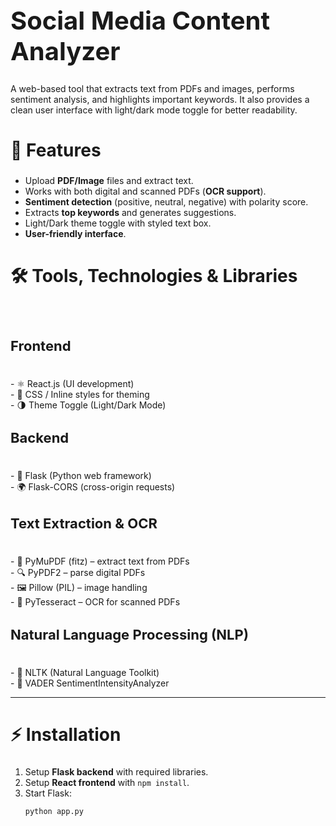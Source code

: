 <h1 style="font-size:40px;"> Social Media Content Analyzer</h1>

<p>
A web-based tool that extracts text from PDFs and images, performs sentiment analysis, 
and highlights important keywords. It also provides a clean user interface with 
light/dark mode toggle for better readability.
</p>



<h2 style="font-size:28px;">🚀 Features</h2>

- Upload **PDF/Image** files and extract text.  <br> 
- Works with both digital and scanned PDFs (**OCR support**).  <br> 
- **Sentiment detection** (positive, neutral, negative) with polarity score.  <br> 
- Extracts **top keywords** and generates suggestions.  <br> 
- Light/Dark theme toggle with styled text box.  <br> 
- **User-friendly interface**.  <br> 



<h2 style="font-size:28px;">🛠️ Tools, Technologies & Libraries</h2><br> 

<h3 style="font-size:22px;">Frontend</h3><br>
- ⚛️ React.js (UI development) <br> 
- 🎨 CSS / Inline styles for theming  <br> 
- 🌗 Theme Toggle (Light/Dark Mode)  <br> 

<h3 style="font-size:22px;">Backend</h3><br> 
- 🐍 Flask (Python web framework)  <br> 
- 🌍 Flask-CORS (cross-origin requests)  <br> 

<h3 style="font-size:22px;">Text Extraction & OCR</h3><br> 
- 📄 PyMuPDF (fitz) – extract text from PDFs  <br> 
- 🔍 PyPDF2 – parse digital PDFs  <br> 
- 🖼 Pillow (PIL) – image handling  <br> 
- 🤖 PyTesseract – OCR for scanned PDFs<br>   

<h3 style="font-size:22px;">Natural Language Processing (NLP)</h3><br> 
- 🧠 NLTK (Natural Language Toolkit)  <br> 
- 📝 VADER SentimentIntensityAnalyzer <br>  

---

<h2 style="font-size:28px;">⚡ Installation</h2>

1. Setup **Flask backend** with required libraries.  
2. Setup **React frontend** with `npm install`.  
3. Start Flask:  
   ```bash
   python app.py
